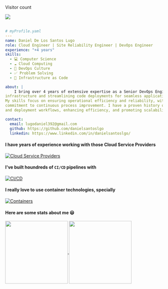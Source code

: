 <p align="center">

  Visitor count <br>

  <img src="https://profile-counter.glitch.me/danielsantoslgo/count.svg" />
  <br> <br>
  

```yaml
# myProfile.yaml
---
name: Daniel De Los Santos Lugo
role: Cloud Engineer | Site Reliability Engineer | DevOps Engineer
experience: "+4 years"
skills:
  - 💻 Computer Science
  - ☁️ Cloud Computing
  - 🔂 DevOps Culture
  - ✅ Problem Solving
  - 📄 Infrastructure as Code

about: |
    I bring over 4 years of extensive expertise as a Senior DevOps Engineer, specializing in optimizing
infrastructure and streamlining code deployments for seamless application delivery.
My skills focus on ensuring operational efficiency and reliability, with a strong
commitment to continuous process improvement. I have a proven history of automating development
and deployment workflows, enhancing efficiency, and promoting scalability in application delivery.

contact:
  email: lugodaniel392@gmail.com
  github: https://github.com/danielsantoslgo
  linkedin: https://www.linkedin.com/in/danielsantoslgo/
```

  #### I have years of experience working with those Cloud Service Providers
[![Cloud Service Providers](https://skillicons.dev/icons?i=aws,gcp,azure,cloudflare,firebase)](https://skillicons.dev)

#### I've built houndreds of `CI/CD` pipelines with
[![CI/CD](https://skillicons.dev/icons?i=gitlab,githubactions,jenkins)](https://skillicons.dev)

#### I really love to use container technologies, specially
[![Containers](https://skillicons.dev/icons?i=docker,kubernetes)](https://skillicons.dev)

#### Here are some stats about me 😃

<a href="https://github.com/anuraghazra/github-readme-stats">
  <img height=200 align="center" src="https://github-readme-stats.vercel.app/api?username=danielsantoslgo&theme=transparent&show_icons=true" />
</a>
<a href="https://github.com/anuraghazra/convoychat">
  <img height=200 align="center" src="https://github-readme-stats.vercel.app/api/top-langs?username=danielsantoslgo&layout=compact&langs_count=10&card_width=320&theme=transparent&show_icons=true" />
</a>
<!---
plusiv/plusiv is a ✨ special ✨ repository because its `README.md` (this file) appears on your GitHub profile.
You can click the Preview link to take a look at your changes.
--->
